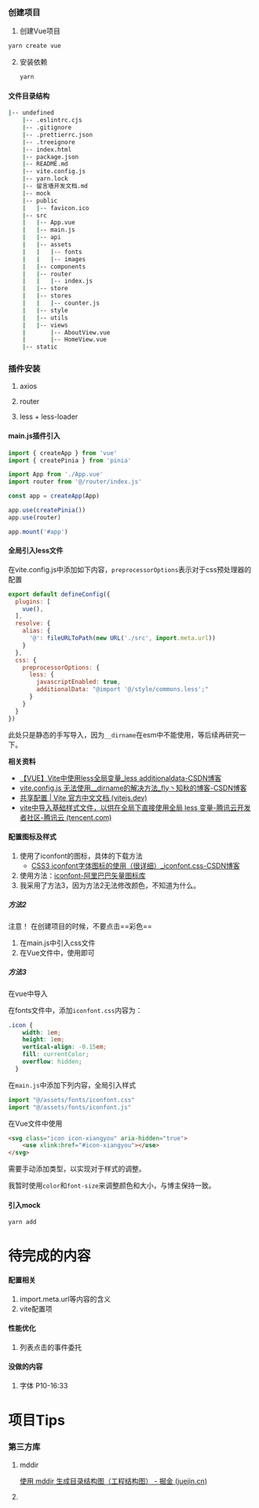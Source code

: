 ### 创建项目

1. 创建Vue项目

```bash
yarn create vue
```

2. 安装依赖

   ```bash
   yarn 
   ```

#### 文件目录结构

```bash
|-- undefined
    |-- .eslintrc.cjs		
    |-- .gitignore
    |-- .prettierrc.json
    |-- .treeignore
    |-- index.html
    |-- package.json
    |-- README.md
    |-- vite.config.js
    |-- yarn.lock
    |-- 留言墙开发文档.md
    |-- mock
    |-- public
    |   |-- favicon.ico
    |-- src
    |   |-- App.vue
    |   |-- main.js
    |   |-- api
    |   |-- assets
    |   |   |-- fonts
    |   |   |-- images
    |   |-- components
    |   |-- router
    |   |   |-- index.js
    |   |-- store
    |   |-- stores
    |   |   |-- counter.js
    |   |-- style
    |   |-- utils
    |   |-- views
    |       |-- AboutView.vue
    |       |-- HomeView.vue
    |-- static
```

### 插件安装

1. axios

2. router
3. less + less-loader

#### main.js插件引入

```js
import { createApp } from 'vue'
import { createPinia } from 'pinia'

import App from './App.vue'
import router from '@/router/index.js'

const app = createApp(App)

app.use(createPinia())
app.use(router)

app.mount('#app')
```

#### 全局引入less文件

在vite.config.js中添加如下内容，`preprocessorOptions`表示对于css预处理器的配置

```js
export default defineConfig({
  plugins: [
    vue(),
  ],
  resolve: {
    alias: {
      '@': fileURLToPath(new URL('./src', import.meta.url))
    }
  },
  css: {
    preprocessorOptions: {
      less: {
        javascriptEnabled: true,
        additionalData: "@import '@/style/commons.less';"
      }
    }
  }
})
```

此处只是静态的手写导入，因为`__dirname`在esm中不能使用，等后续再研究一下。

**相关资料**

- [【VUE】Vite中使用less全局变量_less additionaldata-CSDN博客](https://blog.csdn.net/RogerQianpeng/article/details/120780283)
- [vite.config.js 无法使用__dirname的解决方法_fly丶知秋的博客-CSDN博客](https://blog.csdn.net/u014752296/article/details/128614229)
- [共享配置 | Vite 官方中文文档 (vitejs.dev)](https://cn.vitejs.dev/config/shared-options.html#css-preprocessoroptions)
- [vite中导入基础样式文件，以供在全局下直接使用全局 less 变量-腾讯云开发者社区-腾讯云 (tencent.com)](https://cloud.tencent.com/developer/article/2218716)

#### 配置图标及样式

1. 使用了iconfont的图标，具体的下载方法
   - [CSS3 iconfont字体图标的使用（很详细）_iconfont.css-CSDN博客](https://blog.csdn.net/WU567_/article/details/104982557)
2. 使用方法：[iconfont-阿里巴巴矢量图标库](https://www.iconfont.cn/help/detail?spm=a313x.7781069.1998910419.15&helptype=code)
3. 我采用了方法3，因为方法2无法修改颜色，不知道为什么。

##### 方法2

注意！ 在创建项目的时候，不要点击==彩色==

1. 在main.js中引入css文件
2. 在Vue文件中，使用即可

##### 方法3

在vue中导入

在fonts文件中，添加`iconfont.css`内容为：

```css
.icon {
    width: 1em;
    height: 1em;
    vertical-align: -0.15em;
    fill: currentColor;
    overflow: hidden;
  }
```

在`main.js`中添加下列内容，全局引入样式

```js
import "@/assets/fonts/iconfont.css"
import "@/assets/fonts/iconfont.js"
```

在Vue文件中使用

```html
<svg class="icon icon-xiangyou" aria-hidden="true">
    <use xlink:href="#icon-xiangyou"></use>
</svg>
```

需要手动添加类型，以实现对于样式的调整。

我暂时使用`color`和`font-size`来调整颜色和大小，与博主保持一致。

#### 引入mock

```bash
yarn add 
```





# 待完成的内容

#### 配置相关

1. import.meta.url等内容的含义
2. vite配置项

#### 性能优化

1. 列表点击的事件委托

#### 没做的内容

1. 字体 P10-16:33



# 项目Tips

### 第三方库

1. mddir

   [使用 mddir 生成目录结构图（工程结构图） - 掘金 (juejin.cn)](https://juejin.cn/post/6844903896247173127)

2. 

